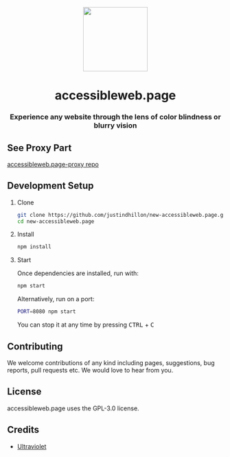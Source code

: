 <div align="center">
<img height="150px" src="https://raw.githubusercontent.com/justindhillon/new-accessibleweb.page/main/src/landing-page/public/accessibility.png">
<h1>accessibleweb.page</h1>
<h3>Experience any website through the lens of color blindness or blurry vision</h3>
</div>

## See Proxy Part
[accessibleweb.page-proxy repo](https://github.com/justindhillon/accessibleweb.page-proxy)

## Development Setup

1. Clone

   ```sh
   git clone https://github.com/justindhillon/new-accessibleweb.page.git
   cd new-accessibleweb.page
   ```

2. Install

   ```sh
   npm install
   ```

3. Start

   Once dependencies are installed, run with:

   ```sh
   npm start
   ```

   Alternatively, run on a port:

   ```sh
   PORT=8080 npm start
   ```

   You can stop it at any time by pressing <kbd>CTRL</kbd> + <kbd>C</kbt>

## Contributing
We welcome contributions of any kind including pages, suggestions, bug reports, pull requests etc. We would love to hear from you.

## License
accessibleweb.page uses the GPL-3.0 license.

## Credits
- [Ultraviolet](https://github.com/titaniumnetwork-dev/Ultraviolet)
